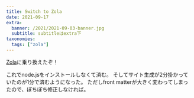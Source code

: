 ```yaml
---
title: Switch to Zola
date: 2021-09-17
extra:
  banner: /2021/2021-09-03-banner.jpg
  subtitle: subtitleはextra下
taxonomies:
  tags: ["zola"]
---
```

[Zola](https://getzora.org)に乗り換えたぞ！

これでnode.jsをインストールしなくて済む。
そしてサイト生成が2分掛かっていたのが1分で済むようになった。
ただしfront matterが大きく変わってしまったので、ぽちぽち修正しなければ。
